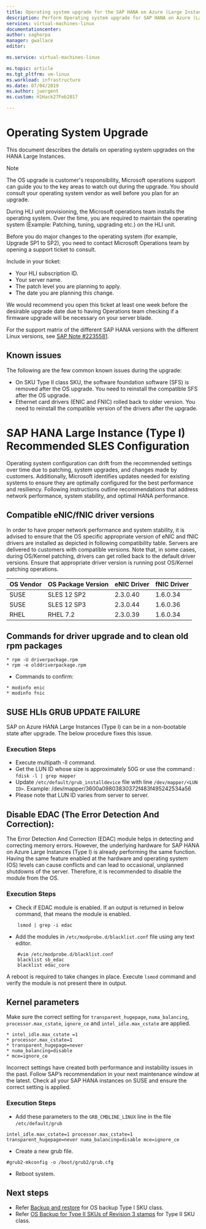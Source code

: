 ```yaml
---
title: Operating system upgrade for the SAP HANA on Azure (Large Instances)| Microsoft Docs
description: Perform Operating system upgrade for SAP HANA on Azure (Large Instances)
services: virtual-machines-linux
documentationcenter:
author: saghorpa
manager: gwallace
editor:

ms.service: virtual-machines-linux

ms.topic: article
ms.tgt_pltfrm: vm-linux
ms.workload: infrastructure
ms.date: 07/04/2019
ms.author: juergent
ms.custom: H1Hack27Feb2017

---
```

# Operating System Upgrade
This document describes the details on operating system upgrades on the HANA Large Instances.

>[!NOTE]
>The OS upgrade is customer's responsibility, Microsoft operations support can guide you to the key areas to watch out during the upgrade. You should consult your operating system vendor as well before you plan for an upgrade.

During HLI unit provisioning, the Microsoft operations team installs the operating system.
Over the time, you are required to maintain the operating system (Example: Patching, tuning, upgrading etc.) on the HLI unit.

Before you do major changes to the operating system (for example, Upgrade SP1 to SP2), you need to contact Microsoft Operations team by opening a support ticket to consult.

Include in your ticket:

* Your HLI subscription ID.
* Your server name.
* The patch level you are planning to apply.
* The date you are planning this change. 

We would recommend you open this ticket at least one week before the desirable upgrade date due to having Operations team checking if a firmware upgrade will be necessary on your server blade.


For the support matrix of the different SAP HANA versions with the different Linux versions, see [SAP Note #2235581](https://launchpad.support.sap.com/#/notes/2235581).


## Known issues

The following are the few common known issues during the upgrade:
- On SKU Type II class SKU, the software foundation software (SFS) is removed after the OS upgrade. You need to reinstall the compatible SFS after the OS upgrade.
- Ethernet card drivers (ENIC and FNIC) rolled back to older version. You need to reinstall the compatible version of the drivers after the upgrade.

# SAP HANA Large Instance (Type I) Recommended SLES Configuration

Operating system configuration can drift from the recommended settings over time due to patching, system upgrades, and changes made by customers. Additionally, Microsoft identifies updates needed for existing systems to ensure they are optimally configured for the best performance and resiliency. Following instructions outline recommendations that address network performance, system stability, and optimal HANA performance.

## Compatible eNIC/fNIC driver versions
  In order to have proper network performance and system stability, it is advised to ensure that the OS specific appropriate version of eNIC and fNIC drivers are installed as depicted in following compatibility table. Servers are delivered to customers with compatible versions. Note that, in some cases, during OS/Kernel patching, drivers can get rolled back to the default driver versions. Ensure that appropriate driver version is running post OS/Kernel patching operations.
       
      
  |  OS Vendor    |  OS Package Version     |  eNIC Driver	|  fNIC Driver |
  |---------------|-------------------------|---------------|--------------|
  |   SUSE        |  SLES 12 SP2            |   2.3.0.40    |   1.6.0.34   |
  |   SUSE        |  SLES 12 SP3            |   2.3.0.44    |   1.6.0.36   |
  |   RHEL        |  RHEL 7.2               |   2.3.0.39    |   1.6.0.34   |
 

## Commands for driver upgrade and to clean old rpm packages
```
* rpm -U driverpackage.rpm
* rpm -e olddriverpackage.rpm
```

* Commands to confirm:
```
* modinfo enic
* modinfo fnic
```

## SUSE HLIs GRUB UPDATE FAILURE
SAP on Azure HANA Large Instances (Type I) can be in a non-bootable state after upgrade. The below procedure fixes this issue.
### Execution Steps


*	Execute multipath -ll command.
*	Get the LUN ID whose size is approximately 50G or use the command : `fdisk -l | grep mapper`
*	Update `/etc/default/grub_installdevice` file with line `/dev/mapper/<LUN ID>`. Example: /dev/mapper/3600a09803830372f483f495242534a56
*	Please note that LUN ID varies from server to server.


## Disable EDAC (The Error Detection And Correction):
   The Error Detection And Correction (EDAC) module helps in detecting and correcting memory errors. However, the underlying hardware for SAP HANA on Azure Large Instances (Type I) is already performing the same function. Having the same feature enabled at the hardware and operating system (OS) levels can cause conflicts and can lead to occasional, unplanned shutdowns of the server. Therefore, it is recommended to disable the module from the OS.

### Execution Steps


* Check if EDAC module is enabled. If an output is returned in below command, that means the module is enabled. 
```
    lsmod | grep -i edac 
```
* Add the modules in `/etc/modprobe.d/blacklist.conf` file using any text editor.
```
    #vim /etc/modprobe.d/blacklist.conf
    blacklist sb_edac
    blacklist edac_core
```
A reboot is required to take changes in place. Execute `lsmod` command and verify the module is not present there in output.


## Kernel parameters
   Make sure the correct setting for `transparent_hugepage`, `numa_balancing`, `processor.max_cstate`, `ignore_ce` and `intel_idle.max_cstate` are applied.

```         
* intel_idle.max_cstate =1
* processor.max_cstate=1
* transparent_hugepage=never
* numa_balancing=disable
* mce=ignore_ce
```
Incorrect settings have created both performance and instability issues in the past. Follow SAP’s recommendation in your next maintenance window at the latest. Check all your SAP HANA instances on SUSE and ensure the correct setting is applied.

### Execution Steps


* Add these parameters to the `GRB_CMDLINE_LINUX` line in the file `/etc/default/grub`
```
intel_idle.max_cstate=1 processor.max_cstate=1 transparent_hugepage=never numa_balancing=disable mce=ignore_ce
```
* Create a new grub file.
```
#grub2-mkconfig -o /boot/grub2/grub.cfg
```
* Reboot system.


## Next steps
- Refer [Backup and restore](hana-overview-high-availability-disaster-recovery.md) for OS backup Type I SKU class.
- Refer [OS Backup for Type II SKUs of Revision 3 stamps](os-backup-type-ii-skus.md) for Type II SKU class.
